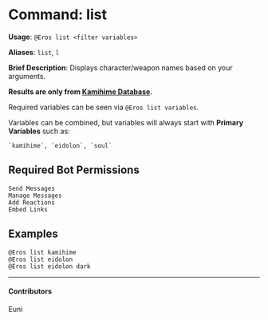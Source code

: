 # Command: list


**Usage**: `@Eros list <filter variables>`

**Aliases**: `list`, `l`

**Brief Description**: Displays character/weapon names based on your arguments.



__Results are only from [**Kamihime Database**](https://kamihimedb.thegzm.space/).__

Required variables can be seen via `@Eros list variables`.

Variables can be combined, but variables will always start with __Primary Variables__ such as:

	`kamihime`, `eidolon`, `soul`

## Required Bot Permissions

```
Send Messages
Manage Messages
Add Reactions
Embed Links
```

## Examples

```
@Eros list kamihime
@Eros list eidolon
@Eros list eidolon dark
```


---

#### Contributors


Euni
